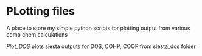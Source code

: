 # PLotting files
A place to store my simple python scripts for plotting output from various comp chem calculations


*Plot_DOS* plots siesta outputs for DOS, COHP, COOP from siesta_dos folder
